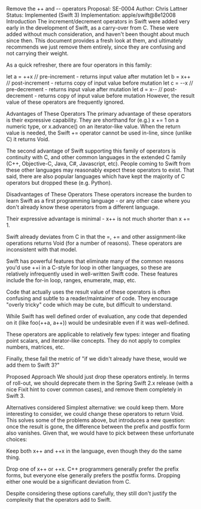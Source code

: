 Remove the ++ and -- operators
Proposal: SE-0004
Author: Chris Lattner
Status: Implemented (Swift 3)
Implementation: apple/swift@8e12008
Introduction
The increment/decrement operators in Swift were added very early in the development of Swift, as a carry-over from C. These were added without much consideration, and haven't been thought about much since then. This document provides a fresh look at them, and ultimately recommends we just remove them entirely, since they are confusing and not carrying their weight.

As a quick refresher, there are four operators in this family:

let a = ++x  // pre-increment  - returns input value after mutation
let b = x++  // post-increment - returns copy of input value before mutation
let c = --x  // pre-decrement  - returns input value after mutation
let d = x--  // post-decrement - returns copy of input value before mutation
However, the result value of these operators are frequently ignored.

Advantages of These Operators
The primary advantage of these operators is their expressive capability. They are shorthand for (e.g.) x += 1 on a numeric type, or x.advance() on an iterator-like value. When the return value is needed, the Swift += operator cannot be used in-line, since (unlike C) it returns Void.

The second advantage of Swift supporting this family of operators is continuity with C, and other common languages in the extended C family (C++, Objective-C, Java, C#, Javascript, etc). People coming to Swift from these other languages may reasonably expect these operators to exist. That said, there are also popular languages which have kept the majority of C operators but dropped these (e.g. Python).

Disadvantages of These Operators
These operators increase the burden to learn Swift as a first programming language - or any other case where you don't already know these operators from a different language.

Their expressive advantage is minimal - x++ is not much shorter than x += 1.

Swift already deviates from C in that the =, += and other assignment-like operations returns Void (for a number of reasons). These operators are inconsistent with that model.

Swift has powerful features that eliminate many of the common reasons you'd use ++i in a C-style for loop in other languages, so these are relatively infrequently used in well-written Swift code. These features include the for-in loop, ranges, enumerate, map, etc.

Code that actually uses the result value of these operators is often confusing and subtle to a reader/maintainer of code. They encourage "overly tricky" code which may be cute, but difficult to understand.

While Swift has well defined order of evaluation, any code that depended on it (like foo(++a, a++)) would be undesirable even if it was well-defined.

These operators are applicable to relatively few types: integer and floating point scalars, and iterator-like concepts. They do not apply to complex numbers, matrices, etc.

Finally, these fail the metric of "if we didn't already have these, would we add them to Swift 3?"

Proposed Approach
We should just drop these operators entirely. In terms of roll-out, we should deprecate them in the Spring Swift 2.x release (with a nice Fixit hint to cover common cases), and remove them completely in Swift 3.

Alternatives considered
Simplest alternative: we could keep them. More interesting to consider, we could change these operators to return Void. This solves some of the problems above, but introduces a new question: once the result is gone, the difference between the prefix and postfix form also vanishes. Given that, we would have to pick between these unfortunate choices:

Keep both x++ and ++x in the language, even though they do the same thing.

Drop one of x++ or ++x. C++ programmers generally prefer the prefix forms, but everyone else generally prefers the postfix forms. Dropping either one would be a significant deviation from C.

Despite considering these options carefully, they still don't justify the complexity that the operators add to Swift.

